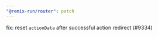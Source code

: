 ```yaml
---
"@remix-run/router": patch
---
```


fix: reset `actionData` after successful action redirect (#9334)
